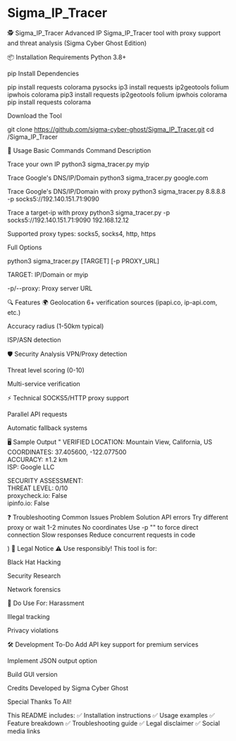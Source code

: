 # Sigma_IP_Tracer
🕵️ Sigma_IP_Tracer
Advanced IP Sigma_IP_Tracer tool with proxy support and threat analysis
(Sigma Cyber Ghost Edition)

📦 Installation
Requirements
Python 3.8+

pip
Install Dependencies

pip install requests colorama pysocks
ip3 install requests ip2geotools folium ipwhois colorama
pip3 install requests ip2geotools folium ipwhois colorama
pip install requests colorama

Download the Tool

git clone https://github.com/sigma-cyber-ghost/Sigma_IP_Tracer.git
cd /Sigma_IP_Tracer


🚀 Usage
Basic Commands
Command	Description

Trace your own IP
python3 sigma_tracer.py myip	

Trace Google's DNS/IP/Domain
python3 sigma_tracer.py google.com

Trace Google's DNS/IP/Domain with proxy
python3 sigma_tracer.py 8.8.8.8	-p socks5://192.140.151.71:9090 

Trace a target-ip with proxy
python3 sigma_tracer.py -p socks5://192.140.151.71:9090 192.168.12.12

Supported proxy types: socks5, socks4, http, https

Full Options

python3 sigma_tracer.py [TARGET] [-p PROXY_URL]

TARGET: IP/Domain or myip

-p/--proxy: Proxy server URL

🔍 Features
🌍 Geolocation
6+ verification sources (ipapi.co, ip-api.com, etc.)

Accuracy radius (1-50km typical)

ISP/ASN detection

🛡️ Security Analysis
VPN/Proxy detection

Threat level scoring (0-10)

Multi-service verification

⚡ Technical
SOCKS5/HTTP proxy support

Parallel API requests

Automatic fallback systems

🖥️ Sample Output "
VERIFIED LOCATION: Mountain View, California, US  
COORDINATES: 37.405600, -122.077500  
ACCURACY: ±1.2 km  
ISP: Google LLC  

SECURITY ASSESSMENT:  
THREAT LEVEL: 0/10  
proxycheck.io: False  
ipinfo.io: False  

❓ Troubleshooting
Common Issues
Problem	Solution
API errors	Try different proxy or wait 1-2 minutes
No coordinates	Use -p "" to force direct connection
Slow responses	Reduce concurrent requests in code

)
📜 Legal Notice
⚠️ Use responsibly! This tool is for:

Black Hat Hacking

Security Research

Network forensics

🚫 Do Use For: Harassment

Illegal tracking

Privacy violations

🛠️ Development
To-Do
Add API key support for premium services

Implement JSON output option

Build GUI version

Credits
Developed by Sigma Cyber Ghost

Special Thanks To All!

This README includes:
✅ Installation instructions
✅ Usage examples
✅ Feature breakdown
✅ Troubleshooting guide
✅ Legal disclaimer
✅ Social media links
